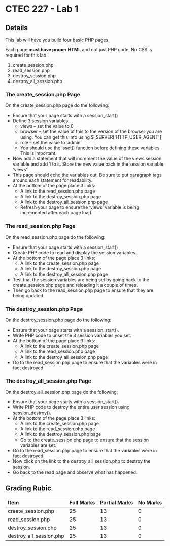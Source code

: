 # CTEC 227 - Lab 1

## Details

This lab will have you build four basic PHP pages. 

Each page **must have proper HTML** and not just PHP code. No CSS is required for this lab.

1. create_session.php
2. read_session.php
3. destroy_session.php
4. destroy_all_session.php

### The create_session.php Page

On the create_session.php page do the following:

- Ensure that your page starts with a session_start()
- Define 3 session variables:
  - views – set the value to 0
  - browser – set the value of this to the version of the browser you are using. You can get this info using $_SERVER['HTTP_USER_AGENT']
  - role – set the value to ‘admin’
  - You should use the isset() function before defining these variables. This is important.
- Now add a statement that will increment the value of the views session variable and add 1 to it. Store the new value back in the session variable ‘views’.
- This page should echo the variables out. Be sure to put paragraph tags around each statement for readability.
- At the bottom of the page place 3 links:
  - A link to the read_session.php page
  - A link to the destroy_session.php page
  - A link to the destroy_all_session.php page
  - Refresh your page to ensure the ‘views’ variable is being incremented after each page load.

### The read_session.php Page

On the read_session.php page do the following:

- Ensure that your page starts with a session_start()
- Create PHP code to read and display the session variables.
- At the bottom of the page place 3 links:
  - A link to the create_session.php page
  - A link to the destroy_session.php page
  - A link to the destroy_all_session.php page
- Test that the session variables are being set by going back to the create_session.php page and reloading it a couple of times.
- Then go back to the read_session.php page to ensure that they are being updated.

### The destroy_session.php Page

On the destroy_session.php page do the following:

- Ensure that your page starts with a session_start().
- Write PHP code to unset the 3 session variables you set.
- At the bottom of the page place 3 links:
  - A link to the create_session.php page
  - A link to the read_session.php page
  - A link to the destroy_all_session.php page
- Go to the read_session.php page to ensure that the variables were in fact destroyed.

### The destroy_all_session.php Page

On the destroy_all_session.php page do the following:

- Ensure that your page starts with a session_start().
- Write PHP code to destroy the entire user session using session_destroy().
- At the bottom of the page place 3 links:
  - A link to the create_session.php page
  - A link to the read_session.php page
  - A link to the destroy_session.php page
  - Go to the create_session.php page to ensure that the session variables are set.
- Go to the read_session.php page to ensure that the variables were in fact destroyed.
- Now click on the link to the destroy_all_session.php to destroy the session.
- Go back to the read page and observe what has happened.

## Grading Rubic

| Item                    | Full Marks | Partial Marks | No Marks |
| :---------------------- | :--------- | :------------ | :------- |
| create_session.php      | 25         | 13            | 0        |
| read_session.php        | 25         | 13            | 0        |
| destroy_session.php     | 25         | 13            | 0        |
| destroy_all_session.php | 25         | 13            | 0        |